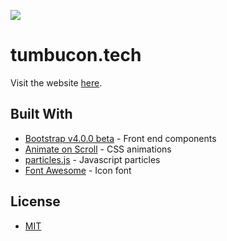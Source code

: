 ![](http://tumbucon.tech/img/mbp.png)
# tumbucon.tech

Visit the website [here](http://tumbucon.tech).

## Built With 

* [Bootstrap v4.0.0 beta](http://getbootstrap.com/) - Front end components
* [Animate on Scroll](https://michalsnik.github.io/aos/) - CSS animations
* [particles.js](http://vincentgarreau.com/particles.js/) - Javascript particles
* [Font Awesome](http://fontawesome.io/) - Icon font

## License

* [MIT](https://github.com/ptumb001/ptumb001.github.io/blob/master/LICENSE.md)
